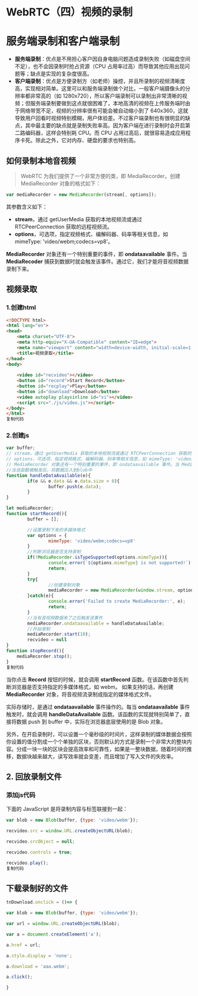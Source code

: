 # WebRTC（四）视频的录制

# 服务端录制和客户端录制

- **服务端录制**：优点是不用担心客户因自身电脑问题造成录制失败（如磁盘空间不足），也不会因录制时抢占资源（CPU 占用率过高）而导致其他应用出现问题等；缺点是实现的复杂度很高。
- **客户端录制**：优点是方便录制方（如老师）操控，并且所录制的视频清晰度高，实现相对简单。这里可以和服务端录制做个对比，一般客户端摄像头的分辨率都非常高的（如 1280x720），所以客户端录制可以录制出非常清晰的视频；但服务端录制要做到这点就很困难了，本地高清的视频在上传服务端时由于网络带宽不足，视频的分辨率很有可能会被自动缩小到了 640x360，这就导致用户回看时视频特别模糊，用户体验差。不过客户端录制也有很明显的缺点，其中最主要的缺点就是录制失败率高。因为客户端在进行录制时会开启第二路编码器，这样会特别耗 CPU。而 CPU 占用过高后，就很容易造成应用程序卡死。除此之外，它对内存、硬盘的要求也特别高。

## 如何录制本地音视频

> WebRTC 为我们提供了一个非常方便的类，即 MediaRecorder。创建 MediaRecorder 对象的格式如下：

```javascript
var mediaRecorder = new MediaRecorder(stream[, options]);
```

其参数含义如下：

- **stream**，通过 getUserMedia 获取的本地视频流或通过 RTCPeerConnection 获取的远程视频流。
- **options**，可选项，指定视频格式、编解码器、码率等相关信息，如 mimeType: 'video/webm;codecs=vp8'。

**MediaRecorder** 对象还有一个特别重要的事件，即 **ondataavailable** 事件。当 **MediaRecoder** 捕获到数据时就会触发该事件。通过它，我们才能将音视频数据录制下来。

## 视频录取

### 1.创建html

```html
<!DOCTYPE html>
<html lang="en">
<head>
    <meta charset="UTF-8">
    <meta http-equiv="X-UA-Compatible" content="IE=edge">
    <meta name="viewport" content="width=device-width, initial-scale=1.0">
    <title>视频录取</title>
</head>
<body>
    
    <video id="recvideo"></video>
    <button id="record">Start Record</button>
    <button id="recplay">Play</button>
    <button id="download">Download</button>
    <video autoplay playsinline id="vi"></video>
    <script src="./js/video.js"></script>
</body>
</html>
复制代码
```

### 2.创建js

```javascript
var buffer;
// stream，通过 getUserMedia 获取的本地视频流或通过 RTCPeerConnection 获取的远程视频流。
// options，可选项，指定视频格式、编解码器、码率等相关信息，如 mimeType: 'video/webm;codecs=vp8'。
// MediaRecorder 对象还有一个特别重要的事件，即 ondataavailable 事件。当 MediaRecoder 捕获到数据时就会触发该事件。通过它，我们才能将音视频数据录制下来。
//当该函数被触发后，将数据压入到blob中
function handleDataAvailable(e){
        if(e && e.data && e.data.size > 0){
                buffer.push(e.data);
        }
}

let mediaRecorder;
function startRecord(){
        buffer = [];

        //设置录制下来的多媒体格式 
        var options = {
                mimeType: 'video/webm;codecs=vp8'
        }
        //判断浏览器是否支持录制
        if(!MediaRecorder.isTypeSupported(options.mimeType)){
                console.error(`${options.mimeType} is not supported!`);
                return;
        }
        try{
                //创建录制对象
                mediaRecorder = new MediaRecorder(window.stream, options);
        }catch(e){
                console.error('Failed to create MediaRecorder:', e);
                return;
        }
        //当有音视频数据来了之后触发该事件
        mediaRecorder.ondataavailable = handleDataAvailable;
        //开始录制
        mediaRecorder.start(10);
        recvideo = null
}
function stopRecord(){
	mediaRecorder.stop();
}
复制代码
```

当你点击 **Record** 按钮的时候，就会调用 **startRecord** 函数。在该函数中首先判断浏览器是否支持指定的多媒体格式，如 webm。 如果支持的话，再创建 **MediaRecorder** 对象，将音视频流录制成指定的媒体格式文件。

实际存储时，是通过 **ondataavailable** 事件操作的。每当 **ondataavailable** 事件触发时，就会调用 **handleDataAvailable** 函数。该函数的实现就特别简单了，直接将数据 push 到 buffer 中，实际在浏览器底层使用的是 Blob 对象。

另外，在开启录制时，可以设置一个毫秒级的时间片，这样录制的媒体数据会按照你设置的值分割成一个个单独的区块，否则默认的方式是录制一个非常大的整块内容。分成一块一块的区块会提高效率和可靠性，如果是一整块数据，随着时间的推移，数据块越来越大，读写效率就会变差，而且增加了写入文件的失败率。

## 2. 回放录制文件

### 添加js代码

下面的 JavaScript 是将录制内容与标签联接到一起：

```javascript
var blob = new Blob(buffer, {type: 'video/webm'});

recvideo.src = window.URL.createObjectURL(blob);

recvideo.srcObject = null;

recvideo.controls = true;

recvideo.play();
复制代码
```

## 下载录制好的文件

```javascript
tnDownload.onclick = ()=> {

var blob = new Blob(buffer, {type: 'video/webm'});

var url = window.URL.createObjectURL(blob);

var a = document.createElement('a');

a.href = url;

a.style.display = 'none';

a.download = 'aaa.webm';

a.click();

}
```

